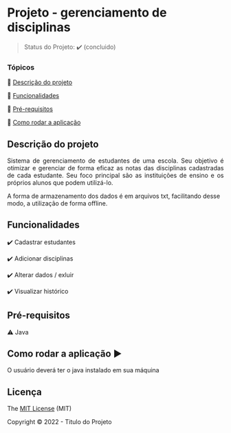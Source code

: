 # Projeto - gerenciamento de disciplinas

> Status do Projeto: :heavy_check_mark: (concluido)

### Tópicos 

:small_blue_diamond: [Descrição do projeto](#descrição-do-projeto)

:small_blue_diamond: [Funcionalidades](#funcionalidades)

:small_blue_diamond: [Pré-requisitos](#pré-requisitos)

:small_blue_diamond: [Como rodar a aplicação](#como-rodar-a-aplicação-arrow_forward)

## Descrição do projeto 

<p align="justify">
  Sistema de gerenciamento de estudantes de uma escola. Seu objetivo é otimizar e gerenciar de forma eficaz as notas das disciplinas cadastradas
  de cada estudante. Seu foco principal são as instituições de ensino e os próprios alunos que podem utilizá-lo.
  
  A forma de armazenamento dos dados é em arquivos txt, facilitando desse modo, a utilização de forma offline.
</p>

## Funcionalidades

:heavy_check_mark: Cadastrar estudantes 

:heavy_check_mark: Adicionar disciplinas  

:heavy_check_mark: Alterar dados / exluir

:heavy_check_mark: Visualizar histórico  


## Pré-requisitos

:warning: Java

## Como rodar a aplicação :arrow_forward:

O usuário deverá ter o java instalado em sua máquina

## Licença 

The [MIT License]() (MIT)

Copyright :copyright: 2022 - Titulo do Projeto
